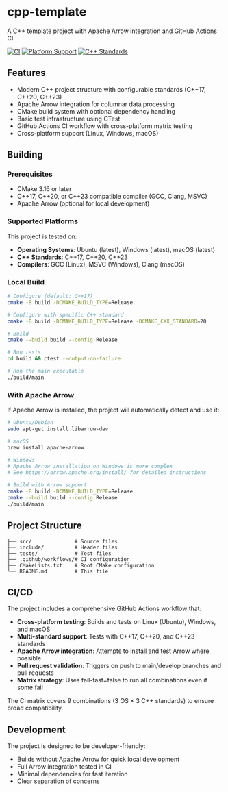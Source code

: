 # cpp-template

A C++ template project with Apache Arrow integration and GitHub Actions CI.

[![CI](https://github.com/etz-hadaat/cpp-template/workflows/CI/badge.svg)](https://github.com/etz-hadaat/cpp-template/actions/workflows/ci.yml)
[![Platform Support](https://img.shields.io/badge/platform-Linux%20%7C%20Windows%20%7C%20macOS-blue)](https://github.com/etz-hadaat/cpp-template/actions/workflows/ci.yml)
[![C++ Standards](https://img.shields.io/badge/C%2B%2B-17%20%7C%2020%20%7C%2023-green)](https://github.com/etz-hadaat/cpp-template)

## Features

- Modern C++ project structure with configurable standards (C++17, C++20, C++23)
- Apache Arrow integration for columnar data processing
- CMake build system with optional dependency handling
- Basic test infrastructure using CTest
- GitHub Actions CI workflow with cross-platform matrix testing
- Cross-platform support (Linux, Windows, macOS)

## Building

### Prerequisites

- CMake 3.16 or later
- C++17, C++20, or C++23 compatible compiler (GCC, Clang, MSVC)
- Apache Arrow (optional for local development)

### Supported Platforms

This project is tested on:
- **Operating Systems**: Ubuntu (latest), Windows (latest), macOS (latest)
- **C++ Standards**: C++17, C++20, C++23
- **Compilers**: GCC (Linux), MSVC (Windows), Clang (macOS)

### Local Build

```bash
# Configure (default: C++17)
cmake -B build -DCMAKE_BUILD_TYPE=Release

# Configure with specific C++ standard
cmake -B build -DCMAKE_BUILD_TYPE=Release -DCMAKE_CXX_STANDARD=20

# Build
cmake --build build --config Release

# Run tests
cd build && ctest --output-on-failure

# Run the main executable
./build/main
```

### With Apache Arrow

If Apache Arrow is installed, the project will automatically detect and use it:

```bash
# Ubuntu/Debian
sudo apt-get install libarrow-dev

# macOS
brew install apache-arrow

# Windows
# Apache Arrow installation on Windows is more complex
# See https://arrow.apache.org/install/ for detailed instructions

# Build with Arrow support
cmake -B build -DCMAKE_BUILD_TYPE=Release
cmake --build build --config Release
./build/main
```

## Project Structure

```
├── src/              # Source files
├── include/          # Header files
├── tests/            # Test files
├── .github/workflows/# CI configuration
├── CMakeLists.txt    # Root CMake configuration
└── README.md         # This file
```

## CI/CD

The project includes a comprehensive GitHub Actions workflow that:
- **Cross-platform testing**: Builds and tests on Linux (Ubuntu), Windows, and macOS
- **Multi-standard support**: Tests with C++17, C++20, and C++23 standards
- **Apache Arrow integration**: Attempts to install and test Arrow where possible
- **Pull request validation**: Triggers on push to main/develop branches and pull requests
- **Matrix strategy**: Uses fail-fast=false to run all combinations even if some fail

The CI matrix covers 9 combinations (3 OS × 3 C++ standards) to ensure broad compatibility.

## Development

The project is designed to be developer-friendly:
- Builds without Apache Arrow for quick local development
- Full Arrow integration tested in CI
- Minimal dependencies for fast iteration
- Clear separation of concerns
